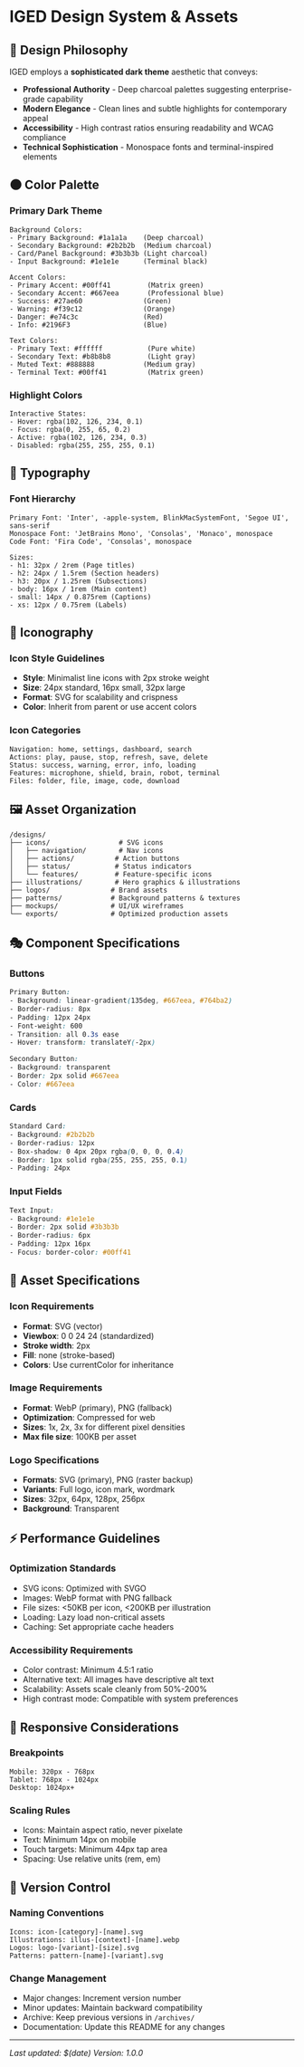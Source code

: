 # IGED Design System & Assets

## 🎨 Design Philosophy

IGED employs a **sophisticated dark theme** aesthetic that conveys:
- **Professional Authority** - Deep charcoal palettes suggesting enterprise-grade capability
- **Modern Elegance** - Clean lines and subtle highlights for contemporary appeal  
- **Accessibility** - High contrast ratios ensuring readability and WCAG compliance
- **Technical Sophistication** - Monospace fonts and terminal-inspired elements

## 🌑 Color Palette

### Primary Dark Theme
```
Background Colors:
- Primary Background: #1a1a1a    (Deep charcoal)
- Secondary Background: #2b2b2b  (Medium charcoal) 
- Card/Panel Background: #3b3b3b (Light charcoal)
- Input Background: #1e1e1e      (Terminal black)

Accent Colors:
- Primary Accent: #00ff41         (Matrix green)
- Secondary Accent: #667eea       (Professional blue)
- Success: #27ae60               (Green)
- Warning: #f39c12               (Orange)
- Danger: #e74c3c                (Red)
- Info: #2196F3                  (Blue)

Text Colors:
- Primary Text: #ffffff           (Pure white)
- Secondary Text: #b8b8b8         (Light gray)
- Muted Text: #888888            (Medium gray)
- Terminal Text: #00ff41          (Matrix green)
```

### Highlight Colors
```
Interactive States:
- Hover: rgba(102, 126, 234, 0.1)
- Focus: rgba(0, 255, 65, 0.2) 
- Active: rgba(102, 126, 234, 0.3)
- Disabled: rgba(255, 255, 255, 0.1)
```

## 📐 Typography

### Font Hierarchy
```
Primary Font: 'Inter', -apple-system, BlinkMacSystemFont, 'Segoe UI', sans-serif
Monospace Font: 'JetBrains Mono', 'Consolas', 'Monaco', monospace
Code Font: 'Fira Code', 'Consolas', monospace

Sizes:
- h1: 32px / 2rem (Page titles)
- h2: 24px / 1.5rem (Section headers)  
- h3: 20px / 1.25rem (Subsections)
- body: 16px / 1rem (Main content)
- small: 14px / 0.875rem (Captions)
- xs: 12px / 0.75rem (Labels)
```

## 🎯 Iconography

### Icon Style Guidelines
- **Style**: Minimalist line icons with 2px stroke weight
- **Size**: 24px standard, 16px small, 32px large
- **Format**: SVG for scalability and crispness
- **Color**: Inherit from parent or use accent colors

### Icon Categories
```
Navigation: home, settings, dashboard, search
Actions: play, pause, stop, refresh, save, delete
Status: success, warning, error, info, loading
Features: microphone, shield, brain, robot, terminal
Files: folder, file, image, code, download
```

## 🖼️ Asset Organization

```
/designs/
├── icons/                 # SVG icons
│   ├── navigation/        # Nav icons
│   ├── actions/          # Action buttons
│   ├── status/           # Status indicators  
│   └── features/         # Feature-specific icons
├── illustrations/        # Hero graphics & illustrations
├── logos/               # Brand assets
├── patterns/            # Background patterns & textures
├── mockups/             # UI/UX wireframes
└── exports/             # Optimized production assets
```

## 🎭 Component Specifications

### Buttons
```css
Primary Button:
- Background: linear-gradient(135deg, #667eea, #764ba2)
- Border-radius: 8px
- Padding: 12px 24px
- Font-weight: 600
- Transition: all 0.3s ease
- Hover: transform: translateY(-2px)

Secondary Button:
- Background: transparent
- Border: 2px solid #667eea
- Color: #667eea
```

### Cards
```css
Standard Card:
- Background: #2b2b2b
- Border-radius: 12px
- Box-shadow: 0 4px 20px rgba(0, 0, 0, 0.4)
- Border: 1px solid rgba(255, 255, 255, 0.1)
- Padding: 24px
```

### Input Fields
```css
Text Input:
- Background: #1e1e1e
- Border: 2px solid #3b3b3b
- Border-radius: 6px
- Padding: 12px 16px
- Focus: border-color: #00ff41
```

## 🚀 Asset Specifications

### Icon Requirements
- **Format**: SVG (vector)
- **Viewbox**: 0 0 24 24 (standardized)
- **Stroke width**: 2px
- **Fill**: none (stroke-based)
- **Colors**: Use currentColor for inheritance

### Image Requirements  
- **Format**: WebP (primary), PNG (fallback)
- **Optimization**: Compressed for web
- **Sizes**: 1x, 2x, 3x for different pixel densities
- **Max file size**: 100KB per asset

### Logo Specifications
- **Formats**: SVG (primary), PNG (raster backup)
- **Variants**: Full logo, icon mark, wordmark
- **Sizes**: 32px, 64px, 128px, 256px
- **Background**: Transparent

## ⚡ Performance Guidelines

### Optimization Standards
- SVG icons: Optimized with SVGO
- Images: WebP format with PNG fallback
- File sizes: <50KB per icon, <200KB per illustration
- Loading: Lazy load non-critical assets
- Caching: Set appropriate cache headers

### Accessibility Requirements
- Color contrast: Minimum 4.5:1 ratio
- Alternative text: All images have descriptive alt text
- Scalability: Assets scale cleanly from 50%-200%
- High contrast mode: Compatible with system preferences

## 📱 Responsive Considerations

### Breakpoints
```
Mobile: 320px - 768px
Tablet: 768px - 1024px  
Desktop: 1024px+
```

### Scaling Rules
- Icons: Maintain aspect ratio, never pixelate
- Text: Minimum 14px on mobile
- Touch targets: Minimum 44px tap area
- Spacing: Use relative units (rem, em)

## 🔄 Version Control

### Naming Conventions
```
Icons: icon-[category]-[name].svg
Illustrations: illus-[context]-[name].webp
Logos: logo-[variant]-[size].svg
Patterns: pattern-[name]-[variant].svg
```

### Change Management
- Major changes: Increment version number
- Minor updates: Maintain backward compatibility  
- Archive: Keep previous versions in `/archives/`
- Documentation: Update this README for any changes

---

*Last updated: $(date)*
*Version: 1.0.0*